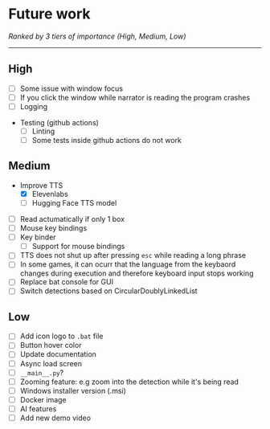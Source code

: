 # Future work
*Ranked by 3 tiers of importance (High, Medium, Low)*

---
## High
- [ ] Some issue with window focus
- [ ] If you click the window while narrator is reading the program crashes
- [ ] Logging
- Testing (github actions)
    - [ ] Linting
    - [ ] Some tests inside github actions do not work
## Medium
- Improve TTS
  - [x] Elevenlabs
  - [ ] Hugging Face TTS model
- [ ] Read actumatically if  only 1 box
- [ ] Mouse key bindings
- [ ] Key binder
  - [ ] Support for mouse bindings
- [ ] TTS does not shut up after pressing `esc` while reading a long phrase
- [ ] In some games, it can ocurr that the language from the keybaord changes during execution and therefore keyboard input stops working
- [ ] Replace bat console for GUI
- [ ] Switch detections based on CircularDoublyLinkedList
## Low
  - [ ] Add icon logo to `.bat` file
  - [ ] Button hover color
  - [ ] Update documentation
  - [ ] Async load screen
  - [ ] `__main__.py`?
  - [ ] Zooming feature: e.g zoom into the detection while it's being read
  - [ ] Windows installer version (.msi)
  - [ ] Docker image
  - [ ] AI features
  - [ ] Add new demo video
